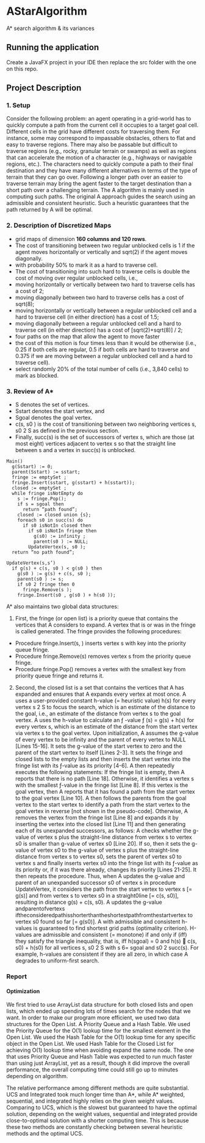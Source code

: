 # AStarAlgorithm
A* search algorithm &amp; its variances 

## Running the application
Create a JavaFX project in your IDE then replace the src folder with the one on this repo.

## Project Description
### 1. Setup
Consider the following problem: an agent operating in a grid-world has to quickly compute a path from the current cell it occupies to a target goal cell. Different cells in the grid have different costs for traversing them. For instance, some may correspond to impassable obstacles, others to flat and easy to traverse regions. There may also be passable but difficult to traverse regions (e.g., rocky, granular terrain or swamps) as well as regions that can accelerate the motion of a character (e.g., highways or navigable regions, etc.).
The characters need to quickly compute a path to their final destination and they have many different alternatives in terms of the type of terrain that they can go over. Following a longer path over an easier to traverse terrain may bring the agent faster to the target destination than a short path over a challenging terrain. The A  algorithm is mainly used in computing such paths. The original A  approach guides the search using an admissible and consistent heuristic. Such a heuristic guarantees that the path returned by A  will be optimal.

### 2. Description of Discretized Maps
* grid maps of dimension **160 columns and 120 rows**. 
* The cost of transitioning between two regular unblocked cells is 1 if the agent moves horizontally or vertically and sqrt(2) if the agent moves diagonally.
* with probability 50% to mark it as a hard to traverse cell. 
* The cost of transitioning into such hard to traverse cells is double the cost of moving over regular unblocked cells, i.e.,
* moving horizontally or vertically between two hard to traverse cells has a cost of 2;
* moving diagonally between two hard to traverse cells has a cost of sqrt(8);
* moving horizontally or vertically between a regular unblocked cell and a hard to traverse cell (in either direction) has a cost of 1.5;
* moving diagonally between a regular unblocked cell and a hard to traverse cell (in either direction) has a cost of [sqrt(2)+sqrt(8)] / 2;
* four paths on the map that allow the agent to move faster
* the cost of this motion is four times less than it would be otherwise (i.e., 0.25 if both cells are regular, 0.5 if both cells are hard to traverse and 0.375 if we are moving between a regular unblocked cell and a hard to traverse cell).
* select randomly 20% of the total number of cells (i.e., 3,840 cells) to mark as blocked. 

### 3. Review of A*
* S denotes the set of vertices.
* Sstart denotes the start vertex, and
* Sgoal denotes the goal vertex.
* c(s, s0 ) is the cost of transitioning between two neighboring vertices s, s0 2 S as defined in the previous section.
* Finally, succ(s) is the set of successors of vertex s, which are those (at most eight) vertices adjacent to vertex s so that the straight line between s and a vertex in succ(s) is unblocked.

```
Main()
  g(Sstart) := 0;
  parent(Sstart) := sstart;
  fringe := emptySet ;
  fringe.Insert(sstart, g(sstart) + h(sstart)); 
  closed := emptySet ;
  while fringe isNotEmpty do
    s := fringe.Pop();
    if s = sgoal then
      return “path found”;
    closed := closed union {s}; 
    foreach s0 in succ(s) do
      if s0 isNotIn closed then
        if s0 isNotIn fringe then
          g(s0) := infinity ;
          parent(s0 ) := NULL; 
        UpdateVertex(s, s0 );
  return “no path found”;
  
UpdateVertex(s,s’)
  if g(s) + c(s, s0 ) < g(s0 ) then
    g(s0 ) := g(s) + c(s, s0 ); 
    parent(s0 ) := s;
    if s0 2 fringe then 0
      fringe.Remove(s ); 
    fringe.Insert(s0 , g(s0 ) + h(s0 ));
```

A*  also maintains two global data structures:
1. First, the fringe (or open list) is a priority queue that contains the vertices that A  considers to expand. A vertex that is or was in the fringe is called generated. The fringe provides the following procedures:
* Procedure fringe.Insert(s,  ) inserts vertex s with key   into the priority queue fringe.
* Procedure fringe.Remove(s) removes vertex s from the priority queue fringe.
* Procedure fringe.Pop() removes a vertex with the smallest key from priority queue fringe and returns it.
2. Second, the closed list is a set that contains the vertices that A  has expanded and ensures that A  expands every vertex at most once.
A  uses a user-provided constant h-value (= heuristic value) h(s) for every vertex s 2 S to focus the search, which is an estimate of the distance to the goal, i.e., an estimate of the distance from vertex s to the goal vertex. A  uses the h-value to calculate an ƒ -value ƒ (s) = g(s) + h(s) for every vertex s, which is an estimate of the distance from the start vertex via vertex s to the goal vertex. Upon initialization, A  assumes the g-value of every vertex to be infinity and the parent of every vertex to NULL [Lines 15-16]. It sets the g-value of the start vertex to zero and the parent of the start vertex to itself [Lines 2-3]. It sets the fringe and closed lists to the empty lists and then inserts the start vertex into the fringe list with its ƒ-value as its priority [4-6]. A  then repeatedly executes the following statements: If the fringe list is empty, then A  reports that there is no path [Line 18]. Otherwise, it identifies a vertex s with the smallest ƒ-value in the fringe list [Line 8]. If this vertex is the goal vertex, then A  reports that it has found a path from the start vertex to the goal vertex [Line 10]. A  then follows the parents from the goal vertex to the start vertex to identify a path from the start vertex to the goal vertex in reverse [not shown in the pseudo-code]. Otherwise, A  removes the vertex from the fringe list [Line 8] and expands it by inserting the vertex into the closed list [Line 11] and then generating each of its unexpanded successors, as follows: A  checks whether the g-value of vertex s plus the straight-line distance from vertex s to vertex s0 is smaller than g-value of vertex s0 [Line 20]. If so, then it sets the g-value of vertex s0 to the g-value of vertex s plus the straight-line distance from vertex s to vertex s0, sets the parent of vertex s0 to vertex s and finally inserts vertex s0 into the fringe list with its ƒ-value as its priority or, if it was there already, changes its priority [Lines 21-25]. It then repeats the procedure. Thus, when A  updates the g-value and parent of an unexpanded successor s0 of vertex s in procedure
UpdateVertex, it considers the path from the start vertex to vertex s [= g(s)] and from vertex s to vertex s0 in a straight0line [= c(s, s0)], resulting in distance g(s) + c(s, s0). A  updates the g-value andparentofvertexs iftheconsideredpathisshorterthantheshortestpathfromthestartvertex to vertex s0 found so far [= g(s0)]. A  with admissible and consistent h-values is guaranteed to find shortest grid paths (optimality criterion). H-values are admissible and consistent (= monotone) if and only if (iff) they satisfy the triangle inequality, that is, iff h(sgoal) = 0 and h(s)  c(s, s0) + h(s0) for all vertices s, s0 2 S with s 6= sgoal and s0 2 succ(s). For example, h-values are consistent if they are all zero, in which case A  degrades to uniform-first search.

### Report
#### Optimization
We first tried to use ArrayList data structure for both closed lists and open lists, which ended up spending lots of times search for the nodes that we want. In order to make our program more efficient, we used two data structures for the Open List. A Priority Queue and a Hash Table. We used the Priority Queue for the O(1) lookup time for the smallest element in the Open List. We used the Hash Table for the O(1) lookup time for any specific object in the Open List. We used Hash Table for the Closed List for achieving O(1) lookup time when avoiding expand the same node. The one that uses Priority Queue and Hash Table was expected to run much faster than using just ArrayList, yet as a result, though it did improve the overall performance, the overall computing time could still go up to minutes depending on algorithm. 

The relative performance among different methods are quite substantial. UCS and Integrated took much longer time than A*, while A* weighted, sequential, and integrated highly relies on the given weight values. Comparing to UCS, which is the slowest but guaranteed to have the optimal solution, depending on the weight values, sequential and integrated provide close-to-optimal solution with a shorter computing time. This is because these two methods are constantly checking between several heuristic methods and the optimal UCS. 

